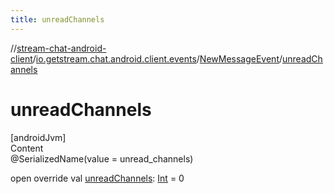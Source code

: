 ```yaml
---
title: unreadChannels
---
```

//[stream-chat-android-client](../../../index.md)/[io.getstream.chat.android.client.events](../index.md)/[NewMessageEvent](index.md)/[unreadChannels](unreadChannels.md)



# unreadChannels  
[androidJvm]  
Content  
@SerializedName(value = unread_channels)  
  
open override val [unreadChannels](unreadChannels.md): [Int](https://kotlinlang.org/api/latest/jvm/stdlib/kotlin/-int/index.html) = 0  



